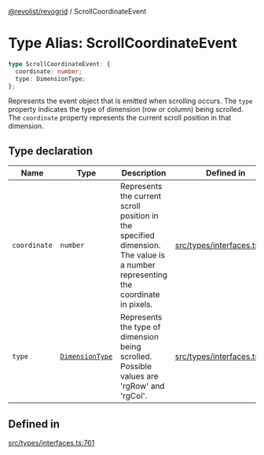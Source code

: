 [@revolist/revogrid](README.md) / ScrollCoordinateEvent

# Type Alias: ScrollCoordinateEvent

```ts
type ScrollCoordinateEvent: {
  coordinate: number;
  type: DimensionType;
};
```

Represents the event object that is emitted when scrolling occurs.
The `type` property indicates the type of dimension (row or column) being scrolled.
The `coordinate` property represents the current scroll position in that dimension.

## Type declaration

| Name | Type | Description | Defined in |
| ------ | ------ | ------ | ------ |
| `coordinate` | `number` | Represents the current scroll position in the specified dimension. The value is a number representing the coordinate in pixels. | [src/types/interfaces.ts:772](https://github.com/revolist/revogrid/blob/424884a9332ccde4a5d40c39536fe61d1ccacbfc/src/types/interfaces.ts#L772) |
| `type` | [`DimensionType`](TypeAlias.DimensionType.md) | Represents the type of dimension being scrolled. Possible values are 'rgRow' and 'rgCol'. | [src/types/interfaces.ts:766](https://github.com/revolist/revogrid/blob/424884a9332ccde4a5d40c39536fe61d1ccacbfc/src/types/interfaces.ts#L766) |

## Defined in

[src/types/interfaces.ts:761](https://github.com/revolist/revogrid/blob/424884a9332ccde4a5d40c39536fe61d1ccacbfc/src/types/interfaces.ts#L761)
